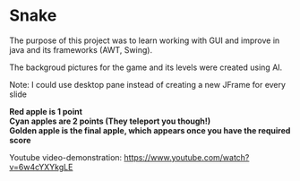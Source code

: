 # Snake  

The purpose of this project was to learn working with GUI and improve in java and its frameworks (AWT, Swing).  

The backgroud pictures for the game and its levels were created using AI.
  
Note: I could use desktop pane instead of creating a new JFrame for every slide
  
  
**Red apple is 1 point  
Cyan apples are 2 points (They teleport you though!)  
Golden apple is the final apple, which appears once you have the required score**  

Youtube video-demonstration: https://www.youtube.com/watch?v=6w4cYXYkgLE
